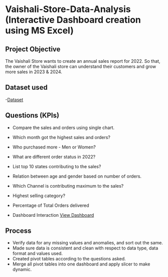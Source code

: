 # Vaishali-Store-Data-Analysis (Interactive Dashboard creation using MS Excel)
## Project Objective
The Vaishali Store wants to create an annual sales report for 2022. So that, the owner of the Vaishali store can understand their customers and grow more sales in 2023 & 2024.

## Dataset used
-<a href="https://github.com/Adi2004-max/Data-Analysis-Dashboard/blob/main/Vaishali%20Store%20Annual%20Report%202024.xlsx">Dataset</a>

## Questions (KPIs)
- Compare the sales and orders using single chart.
- Which month got the highest sales and orders?
- Who purchased more - Men or Women?
- What are different order status in 2022?
- List top 10 states contributing to the sales?
- Relation between age and gender based on number of orders.
- Which Channel is contributing maximum to the sales?
- Highest selling category?
- Percentage of Total Orders delivered

- Dashboard Interaction <a href="https://github.com/Adi2004-max/Data-Analysis-Dashboard/blob/main/Screenshot%20(1).png">View Dashboard</a>

## Process
- Verify data for any missing values and anomalies, and sort out the same.
- Made sure data is consistent and clean with respect to data type, data format and values used.
- Created pivot tables according to the questions asked.
- Merge all pivot tables into one dashboard and apply slicer to make dynamic.



